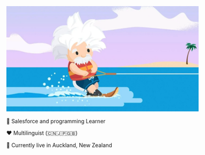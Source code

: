 ![Einstein](Quicker_20220808_202214.png)

:purple_heart: Salesforce and programming Learner

:heart: Multilinguist (:cn::jp::uk:)

:yellow_heart: Currently live in Auckland, New Zealand
